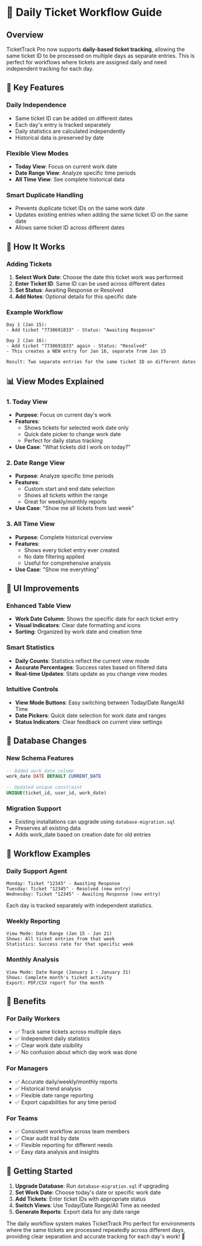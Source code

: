 # 📅 Daily Ticket Workflow Guide

## Overview

TicketTrack Pro now supports **daily-based ticket tracking**, allowing the same ticket ID to be processed on multiple days as separate entries. This is perfect for workflows where tickets are assigned daily and need independent tracking for each day.

## 🎯 Key Features

### **Daily Independence**
- Same ticket ID can be added on different dates
- Each day's entry is tracked separately
- Daily statistics are calculated independently
- Historical data is preserved by date

### **Flexible View Modes**
- **Today View**: Focus on current work date
- **Date Range View**: Analyze specific time periods  
- **All Time View**: See complete historical data

### **Smart Duplicate Handling**
- Prevents duplicate ticket IDs on the same work date
- Updates existing entries when adding the same ticket ID on the same date
- Allows same ticket ID across different dates

## 🚀 How It Works

### **Adding Tickets**

1. **Select Work Date**: Choose the date this ticket work was performed
2. **Enter Ticket ID**: Same ID can be used across different dates
3. **Set Status**: Awaiting Response or Resolved
4. **Add Notes**: Optional details for this specific date

### **Example Workflow**

```
Day 1 (Jan 15):
- Add ticket "7738691833" - Status: "Awaiting Response"

Day 2 (Jan 16): 
- Add ticket "7738691833" again - Status: "Resolved"
- This creates a NEW entry for Jan 16, separate from Jan 15

Result: Two separate entries for the same ticket ID on different dates
```

## 📊 View Modes Explained

### **1. Today View**
- **Purpose**: Focus on current day's work
- **Features**: 
  - Shows tickets for selected work date only
  - Quick date picker to change work date
  - Perfect for daily status tracking
- **Use Case**: "What tickets did I work on today?"

### **2. Date Range View**
- **Purpose**: Analyze specific time periods
- **Features**:
  - Custom start and end date selection
  - Shows all tickets within the range
  - Great for weekly/monthly reports
- **Use Case**: "Show me all tickets from last week"

### **3. All Time View**
- **Purpose**: Complete historical overview
- **Features**:
  - Shows every ticket entry ever created
  - No date filtering applied
  - Useful for comprehensive analysis
- **Use Case**: "Show me everything"

## 🎨 UI Improvements

### **Enhanced Table View**
- **Work Date Column**: Shows the specific date for each ticket entry
- **Visual Indicators**: Clear date formatting and icons
- **Sorting**: Organized by work date and creation time

### **Smart Statistics**
- **Daily Counts**: Statistics reflect the current view mode
- **Accurate Percentages**: Success rates based on filtered data
- **Real-time Updates**: Stats update as you change view modes

### **Intuitive Controls**
- **View Mode Buttons**: Easy switching between Today/Date Range/All Time
- **Date Pickers**: Quick date selection for work date and ranges
- **Status Indicators**: Clear feedback on current view settings

## 📝 Database Changes

### **New Schema Features**
```sql
-- Added work_date column
work_date DATE DEFAULT CURRENT_DATE

-- Updated unique constraint
UNIQUE(ticket_id, user_id, work_date)
```

### **Migration Support**
- Existing installations can upgrade using `database-migration.sql`
- Preserves all existing data
- Adds work_date based on creation date for old entries

## 🔄 Workflow Examples

### **Daily Support Agent**
```
Monday: Ticket "12345" - Awaiting Response
Tuesday: Ticket "12345" - Resolved (new entry)
Wednesday: Ticket "12345" - Awaiting Response (new entry)
```
Each day is tracked separately with independent statistics.

### **Weekly Reporting**
```
View Mode: Date Range (Jan 15 - Jan 21)
Shows: All ticket entries from that week
Statistics: Success rate for that specific week
```

### **Monthly Analysis**
```
View Mode: Date Range (January 1 - January 31)
Shows: Complete month's ticket activity
Export: PDF/CSV report for the month
```

## 🎯 Benefits

### **For Daily Workers**
- ✅ Track same tickets across multiple days
- ✅ Independent daily statistics
- ✅ Clear work date visibility
- ✅ No confusion about which day work was done

### **For Managers**
- ✅ Accurate daily/weekly/monthly reports
- ✅ Historical trend analysis
- ✅ Flexible date range reporting
- ✅ Export capabilities for any time period

### **For Teams**
- ✅ Consistent workflow across team members
- ✅ Clear audit trail by date
- ✅ Flexible reporting for different needs
- ✅ Easy data analysis and insights

## 🚀 Getting Started

1. **Upgrade Database**: Run `database-migration.sql` if upgrading
2. **Set Work Date**: Choose today's date or specific work date
3. **Add Tickets**: Enter ticket IDs with appropriate status
4. **Switch Views**: Use Today/Date Range/All Time as needed
5. **Generate Reports**: Export data for any date range

The daily workflow system makes TicketTrack Pro perfect for environments where the same tickets are processed repeatedly across different days, providing clear separation and accurate tracking for each day's work! 🎉
